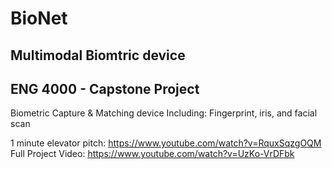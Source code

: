 # BioNet
## Multimodal Biomtric device
## ENG 4000 - Capstone Project

Biometric Capture & Matching device
Including: Fingerprint, iris, and facial scan

1 minute elevator pitch: https://www.youtube.com/watch?v=RquxSqzgOQM
Full Project Video: https://www.youtube.com/watch?v=UzKo-VrDFbk
